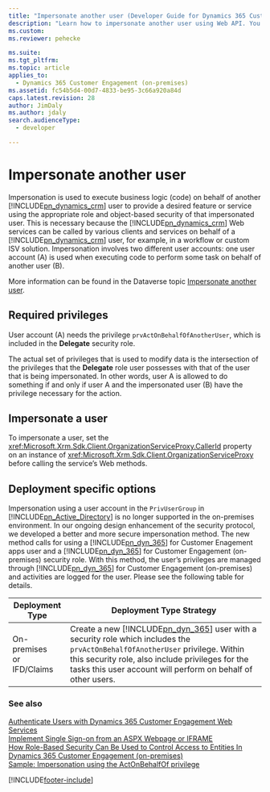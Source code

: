 ```yaml
---
title: "Impersonate another user (Developer Guide for Dynamics 365 Customer Engagement)| MicrosoftDocs"
description: "Learn how to impersonate another user using Web API. You can do that by adding a request header named MSCRMCallerID with a GUID value equal to the impersonated user’s systemuserid before sending the request to the web service"
ms.custom: 
ms.reviewer: pehecke

ms.suite: 
ms.tgt_pltfrm: 
ms.topic: article
applies_to: 
  - Dynamics 365 Customer Engagement (on-premises)
ms.assetid: fc54b5d4-00d7-4833-be95-3c66a920a84d
caps.latest.revision: 28
author: JimDaly
ms.author: jdaly
search.audienceType: 
  - developer

---
```

# Impersonate another user

Impersonation is used to execute business logic (code) on behalf of another [!INCLUDE[pn_dynamics_crm](../../includes/pn-dynamics-crm.md)] user to provide a desired feature or service using the appropriate role and object-based security of that impersonated user. This is necessary because the [!INCLUDE[pn_dynamics_crm](../../includes/pn-dynamics-crm.md)] Web services can be called by various clients and services on behalf of a [!INCLUDE[pn_dynamics_crm](../../includes/pn-dynamics-crm.md)] user, for example, in a workflow or custom ISV solution. Impersonation involves two different user accounts: one user account (A) is used when executing code to perform some task on behalf of another user (B).

More information can be found in the Dataverse topic [Impersonate another user](/powerapps/developer/common-data-service/impersonate-another-user).

## Required privileges  
 User account (A) needs the privilege `prvActOnBehalfOfAnotherUser`, which is included in the **Delegate** security role.  

 The actual set of privileges that is used to modify data is the intersection of the privileges that the **Delegate** role user possesses with that of the user that is being impersonated. In other words, user A is allowed to do something if and only if user A and the impersonated user (B) have the privilege necessary for the action.  

## Impersonate a user  
 To impersonate a user, set the <xref:Microsoft.Xrm.Sdk.Client.OrganizationServiceProxy.CallerId> property on an instance of <xref:Microsoft.Xrm.Sdk.Client.OrganizationServiceProxy> before calling the service’s Web methods.  

## Deployment specific options  
 Impersonation using a user account in the `PrivUserGroup` in [!INCLUDE[pn_Active_Directory](../../includes/pn-active-directory.md)] is no longer supported in the on-premises environment.  In our ongoing design enhancement of the security protocol, we developed a better and more secure impersonation method.  The new method calls for using a [!INCLUDE[pn_dyn_365](../../includes/pn-dyn-365.md)] for Customer Enagement apps user and a [!INCLUDE[pn_dyn_365](../../includes/pn-dyn-365.md)] for Customer Engagement (on-premises) security role.  With this method, the user’s privileges are managed through [!INCLUDE[pn_dyn_365](../../includes/pn-dyn-365.md)] for Customer Engagement (on-premises) and activities are logged for the user. Please see the following table for details.  


|           Deployment Type            |                                                                                                                                                                                                                                    Deployment Type  Strategy                                                                                                                                                                                                                                     |
|--------------------------------------|--------------------------------------------------------------------------------------------------------------------------------------------------------------------------------------------------------------------------------------------------------------------------------------------------------------------------------------------------------------------------------------------------------------------------------------------------------------------------------------------------|
| On-premises<br /> or<br />IFD/Claims |                                                                                                        Create a new [!INCLUDE[pn_dyn_365](../../includes/pn-dyn-365.md)] user with a security role which includes the `prvActOnBehalfOfAnotherUser` privilege. Within this security role, also include privileges for the tasks this user account will perform on behalf of other users.                                                                                                         |

### See also  
 [Authenticate Users with Dynamics 365 Customer Engagement Web Services](../authenticate-users.md)   
 [Implement Single Sign-on from an ASPX Webpage or IFRAME](../implement-single-sign-aspx-webpage-iframe.md)     
 [How Role-Based Security Can Be Used to Control Access to Entities In Dynamics 365 Customer Engagement (on-premises)](../security-dev/how-role-based-security-control-access-entities.md)   
 [Sample: Impersonation using the ActOnBehalfOf privilege](/powerapps/developer/data-platform/impersonate-another-user)


[!INCLUDE[footer-include](../../../../includes/footer-banner.md)]
